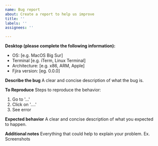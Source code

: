 ```yaml
---
name: Bug report
about: Create a report to help us improve
title: ''
labels: ''
assignees: ''

---
```


**Desktop (please complete the following information):**
 - OS: [e.g. MacOS Big Sur]
 - Terminal [e.g. iTerm, Linux Terminal]
 - Architecture: [e.g. x86, ARM, Apple]
 - Fjira version: [eg. 0.0.0]

**Describe the bug**
A clear and concise description of what the bug is.

**To Reproduce**
Steps to reproduce the behavior:
1. Go to '...'
2. Click on '....'
3. See error

**Expected behavior**
A clear and concise description of what you expected to happen.

**Additional notes**
Everything that could help to explain your problem. Ex. Screenshots
